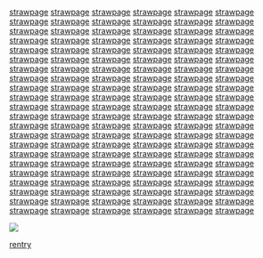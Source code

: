 [strawpage](https://charlieen.straw.page/)  [strawpage](https://charlieen.straw.page/)  [strawpage](https://charlieen.straw.page/)  [strawpage](https://charlieen.straw.page/)  [strawpage](https://charlieen.straw.page/)  [strawpage](https://charlieen.straw.page/)  [strawpage](https://charlieen.straw.page/)  [strawpage](https://charlieen.straw.page/)  [strawpage](https://charlieen.straw.page/)  [strawpage](https://charlieen.straw.page/)  [strawpage](https://charlieen.straw.page/) [strawpage](https://charlieen.straw.page/)  [strawpage](https://charlieen.straw.page/)  [strawpage](https://charlieen.straw.page/)  [strawpage](https://charlieen.straw.page/)  [strawpage](https://charlieen.straw.page/)  [strawpage](https://charlieen.straw.page/)  [strawpage](https://charlieen.straw.page/)  [strawpage](https://charlieen.straw.page/)  [strawpage](https://charlieen.straw.page/)  [strawpage](https://charlieen.straw.page/)  [strawpage](https://charlieen.straw.page/) [strawpage](https://charlieen.straw.page/)  [strawpage](https://charlieen.straw.page/)  [strawpage](https://charlieen.straw.page/)  [strawpage](https://charlieen.straw.page/)  [strawpage](https://charlieen.straw.page/)  [strawpage](https://charlieen.straw.page/)  [strawpage](https://charlieen.straw.page/)  [strawpage](https://charlieen.straw.page/)  [strawpage](https://charlieen.straw.page/)  [strawpage](https://charlieen.straw.page/)  [strawpage](https://charlieen.straw.page/)  [strawpage](https://charlieen.straw.page/)  [strawpage](https://charlieen.straw.page/)  [strawpage](https://charlieen.straw.page/)  [strawpage](https://charlieen.straw.page/)  [strawpage](https://charlieen.straw.page/)  [strawpage](https://charlieen.straw.page/)  [strawpage](https://charlieen.straw.page/)  [strawpage](https://charlieen.straw.page/)  [strawpage](https://charlieen.straw.page/)  [strawpage](https://charlieen.straw.page/)  [strawpage](https://charlieen.straw.page/)  [strawpage](https://charlieen.straw.page/)  [strawpage](https://charlieen.straw.page/)  [strawpage](https://charlieen.straw.page/)  [strawpage](https://charlieen.straw.page/)  [strawpage](https://charlieen.straw.page/)  [strawpage](https://charlieen.straw.page/)  [strawpage](https://charlieen.straw.page/)  [strawpage](https://charlieen.straw.page/)  [strawpage](https://charlieen.straw.page/)  [strawpage](https://charlieen.straw.page/)  [strawpage](https://charlieen.straw.page/) [strawpage](https://charlieen.straw.page/)  [strawpage](https://charlieen.straw.page/)  [strawpage](https://charlieen.straw.page/)  [strawpage](https://charlieen.straw.page/)  [strawpage](https://charlieen.straw.page/)  [strawpage](https://charlieen.straw.page/)  [strawpage](https://charlieen.straw.page/)  [strawpage](https://charlieen.straw.page/)  [strawpage](https://charlieen.straw.page/)  [strawpage](https://charlieen.straw.page/)  [strawpage](https://charlieen.straw.page/) [strawpage](https://charlieen.straw.page/)  [strawpage](https://charlieen.straw.page/)  [strawpage](https://charlieen.straw.page/)  [strawpage](https://charlieen.straw.page/)  [strawpage](https://charlieen.straw.page/)  [strawpage](https://charlieen.straw.page/)  [strawpage](https://charlieen.straw.page/)  [strawpage](https://charlieen.straw.page/)  [strawpage](https://charlieen.straw.page/)  [strawpage](https://charlieen.straw.page/)  [strawpage](https://charlieen.straw.page/) [strawpage](https://charlieen.straw.page/)  [strawpage](https://charlieen.straw.page/)  [strawpage](https://charlieen.straw.page/)  [strawpage](https://charlieen.straw.page/)  [strawpage](https://charlieen.straw.page/)  [strawpage](https://charlieen.straw.page/)  [strawpage](https://charlieen.straw.page/)  [strawpage](https://charlieen.straw.page/)  [strawpage](https://charlieen.straw.page/)  [strawpage](https://charlieen.straw.page/)  [strawpage](https://charlieen.straw.page/) [strawpage](https://charlieen.straw.page/)  [strawpage](https://charlieen.straw.page/)  [strawpage](https://charlieen.straw.page/)  [strawpage](https://charlieen.straw.page/)  [strawpage](https://charlieen.straw.page/)  [strawpage](https://charlieen.straw.page/)  [strawpage](https://charlieen.straw.page/)  [strawpage](https://charlieen.straw.page/)  [strawpage](https://charlieen.straw.page/)  [strawpage](https://charlieen.straw.page/)  [strawpage](https://charlieen.straw.page/)  [strawpage](https://charlieen.straw.page/)  [strawpage](https://charlieen.straw.page/)  [strawpage](https://charlieen.straw.page/)  [strawpage](https://charlieen.straw.page/)  [strawpage](https://charlieen.straw.page/)  [strawpage](https://charlieen.straw.page/)  [strawpage](https://charlieen.straw.page/)  [strawpage](https://charlieen.straw.page/)  [strawpage](https://charlieen.straw.page/)  [strawpage](https://charlieen.straw.page/)  [strawpage](https://charlieen.straw.page/)  [strawpage](https://charlieen.straw.page/)  [strawpage](https://charlieen.straw.page/)  [strawpage](https://charlieen.straw.page/)  [strawpage](https://charlieen.straw.page/)  [strawpage](https://charlieen.straw.page/)  [strawpage](https://charlieen.straw.page/)  [strawpage](https://charlieen.straw.page/)  [strawpage](https://charlieen.straw.page/)  [strawpage](https://charlieen.straw.page/)  [strawpage](https://charlieen.straw.page/)  [strawpage](https://charlieen.straw.page/) [strawpage](https://charlieen.straw.page/)  [strawpage](https://charlieen.straw.page/)  [strawpage](https://charlieen.straw.page/)  [strawpage](https://charlieen.straw.page/)  [strawpage](https://charlieen.straw.page/)  [strawpage](https://charlieen.straw.page/)  [strawpage](https://charlieen.straw.page/)  [strawpage](https://charlieen.straw.page/)  [strawpage](https://charlieen.straw.page/)  [strawpage](https://charlieen.straw.page/)  [strawpage](https://charlieen.straw.page/)

![](https://media.tenor.com/05_HsEc33NEAAAAi/swipe-up-arrow.gif)

[rentry](https://rentry.co/oh-arthur)

